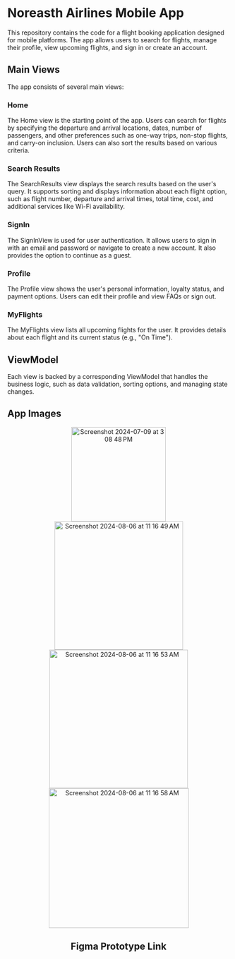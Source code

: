 # Noreasth Airlines Mobile App

This repository contains the code for a flight booking application designed for mobile platforms. The app allows users to search for flights, manage their profile, view upcoming flights, and sign in or create an account.

## Main Views
The app consists of several main views:

### Home
The Home view is the starting point of the app. Users can search for flights by specifying the departure and arrival locations, dates, number of passengers, and other preferences such as one-way trips, non-stop flights, and carry-on inclusion. Users can also sort the results based on various criteria.

### Search Results
The SearchResults view displays the search results based on the user's query. It supports sorting and displays information about each flight option, such as flight number, departure and arrival times, total time, cost, and additional services like Wi-Fi availability.

### SignIn 
The SignInView is used for user authentication. It allows users to sign in with an email and password or navigate to create a new account. It also provides the option to continue as a guest.

### Profile
The Profile view shows the user's personal information, loyalty status, and payment options. Users can edit their profile and view FAQs or sign out.

### MyFlights
The MyFlights view lists all upcoming flights for the user. It provides details about each flight and its current status (e.g., "On Time").

## ViewModel
Each view is backed by a corresponding ViewModel that handles the business logic, such as data validation, sorting options, and managing state changes.

## App Images
<div align="center">
<img width="214" alt="Screenshot 2024-07-09 at 3 08 48 PM" src="https://github.com/user-attachments/assets/4d15b39e-1494-487e-8844-f56b9b97cde6">
<img width="291" alt="Screenshot 2024-08-06 at 11 16 49 AM" src="https://github.com/user-attachments/assets/791d75e3-fc93-498a-9514-49ee1f03d512">
<img width="314" alt="Screenshot 2024-08-06 at 11 16 53 AM" src="https://github.com/user-attachments/assets/34c79e6b-4bfa-4441-bb73-7616d017a1d4">
<img width="317" alt="Screenshot 2024-08-06 at 11 16 58 AM" src="https://github.com/user-attachments/assets/c476eb51-368e-4552-90e0-452da8ea8d9d">



## Figma Prototype Link
 <a href="https://www.figma.com/design/818d6iMFGA5kpQVUCzEIf3/NE-Airlines-Prototype?node-id=0-1&t=ZXH9KApcBt91shcY-1 ">

 
